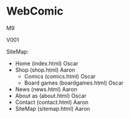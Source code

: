 # WebComic
M9

V001

SiteMap:
 - Home (index.html)        Oscar
 - Shop (shop.html)         Aaron
    - Comics (comics.html)              Oscar
    - Board games (boardgames.html)     Oscar
 - News (news.html)         Aaron
 - About as (about.html)    Oscar
 - Contact (contact.html)   Aaron
 - SiteMap (sitemap.html)   Aaron
